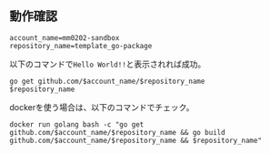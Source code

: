 ## 動作確認
```shell script
account_name=mm0202-sandbox
repository_name=template_go-package
```

以下のコマンドで`Hello World!!`と表示されれば成功。
```shell script
go get github.com/$account_name/$repository_name
$repository_name
```

dockerを使う場合は、以下のコマンドでチェック。
```shell script
docker run golang bash -c "go get github.com/$account_name/$repository_name && go build github.com/$account_name/$repository_name && $repository_name"
```